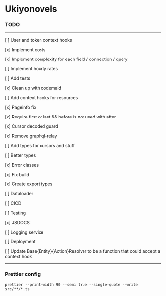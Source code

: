# Ukiyonovels

### TODO
---
[ ] User and token context hooks

[x] Implement costs

[x] Implement complexity for each field / connection / query

[ ] Implement hourly rates

[ ] Add tests

[x] Clean up with codemaid

[ ] Add context hooks for resources

[x] Pageinfo fix

[x] Require first or last && before is not used with after

[x] Cursor decoded guard

[x] Remove graphql-relay

[ ] Add types for cursors and stuff

[ ] Better types

[x] Error classes

[x] Fix build

[x] Create export types

[ ] Dataloader

[ ] CICD

[ ] Testing

[x] JSDOCS

[ ] Logging service

[ ] Deployment

[ ] Update Base{Entity}{Action}Resolver to be a function that could accept a context hook 

---
### Prettier config
```
prettier --print-width 90 --semi true --single-quote --write src/**/*.ts
```
